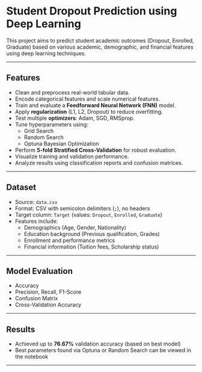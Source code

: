 # Student Dropout Prediction using Deep Learning

This project aims to predict student academic outcomes (Dropout, Enrolled, Graduate) based on various academic, demographic, and financial features using deep learning techniques.

---

## Features

- Clean and preprocess real-world tabular data.
- Encode categorical features and scale numerical features.
- Train and evaluate a **Feedforward Neural Network (FNN)** model.
- Apply **regularization** (L1, L2, Dropout) to reduce overfitting.
- Test multiple **optimizers**: Adam, SGD, RMSprop.
- Tune hyperparameters using:
  - Grid Search
  - Random Search
  - Optuna Bayesian Optimization
- Perform **5-fold Stratified Cross-Validation** for robust evaluation.
- Visualize training and validation performance.
- Analyze results using classification reports and confusion matrices.

---

## Dataset

- Source: `data.csv`
- Format: CSV with semicolon delimiters (`;`), no headers
- Target column: `Target` (values: `Dropout`, `Enrolled`, `Graduate`)
- Features include:
  - Demographics (Age, Gender, Nationality)
  - Education background (Previous qualification, Grades)
  - Enrollment and performance metrics
  - Financial information (Tuition fees, Scholarship status)

---

## Model Evaluation

- Accuracy
- Precision, Recall, F1-Score
- Confusion Matrix
- Cross-Validation Accuracy

---

## Results

- Achieved up to **76.67%** validation accuracy (based on best model)
- Best parameters found via Optuna or Random Search can be viewed in the notebook

---

